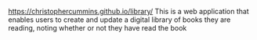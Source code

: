 https://christophercummins.github.io/library/
This is a web application that enables users to create and update a digital library of books they are reading, noting whether or not they have read the book
